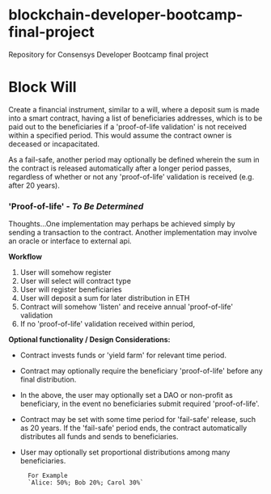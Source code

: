 # blockchain-developer-bootcamp-final-project
Repository for Consensys Developer Bootcamp final project
# Block Will

Create a financial instrument, similar to a will, where a deposit sum is made into a smart contract, having a list of beneficiaries addresses, which is to be paid out to the beneficiaries if a 'proof-of-life validation' is not received within a specified period. This would assume the contract owner is deceased or incapacitated.

As a fail-safe, another period may optionally be defined wherein the sum in the contract is released automatically after a longer period passes, regardless of whether or not any 'proof-of-life' validation is received (e.g. after 20 years).

### **'Proof-of-life'** - _To Be Determined_

Thoughts...One implementation may perhaps be achieved simply by sending a transaction to the contract. Another implementation may involve an oracle or interface to external api.

**Workflow**

1. User will somehow register
2. User will select will contract type
3. User will register beneficiaries
4. User will deposit a sum for later distribution in ETH
5. Contract will somehow 'listen' and receive annual 'proof-of-life' validation
6. If no 'proof-of-life' validation received within period,

**Optional functionality / Design Considerations:**

- Contract invests funds or 'yield farm' for relevant time period.
- Contract may optionally require the beneficiary 'proof-of-life' before any final distribution.
- In the above, the user may optionally set a DAO or non-profit as beneficiary, in the event no beneficiaries submit required 'proof-of-life'.
- Contract may be set with some time period for 'fail-safe' release, such as 20 years. If the 'fail-safe' period ends, the contract automatically distributes all funds and sends to beneficiaries.
- User may optionally set proportional distributions among many beneficiaries.

        For Example
        `Alice: 50%; Bob 20%; Carol 30%`
